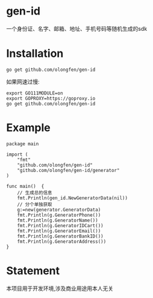 # gen-id
一个身份证、名字、邮箱、地址、手机号码等随机生成的sdk

# Installation
`go get github.com/olongfen/gen-id`

如果网速过慢:
```
export GO111MODULE=on
export GOPROXY=https://goproxy.io
go get github.com/olongfen/gen-id
```

# Example

```golang
package main

import (
	"fmt"
	"github.com/olongfen/gen-id"
	"github.com/olongfen/gen-id/generator"
)

func main()  {
	// 生成总的信息
	fmt.Println(gen_id.NewGeneratorData(nil))
	// 分个单独获取
	g:=new(generator.GeneratorData)
	fmt.Println(g.GeneratorPhone())
	fmt.Println(g.GeneratorName())
	fmt.Println(g.GeneratorIDCart())
	fmt.Println(g.GeneratorEmail())
	fmt.Println(g.GeneratorBankID())
	fmt.Println(g.GeneratorAddress())
}

```

# Statement
本项目用于开发环境,涉及商业用途用本人无关
